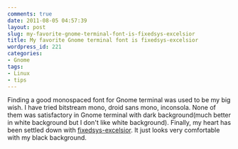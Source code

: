 ```yaml
---
comments: true
date: 2011-08-05 04:57:39
layout: post
slug: my-favorite-gnome-terminal-font-is-fixedsys-excelsior
title: My favorite Gnome terminal font is fixedsys-excelsior
wordpress_id: 221
categories:
- Gnome
tags:
- Linux
- tips
---
```


Finding a good monospaced font for Gnome terminal was used to be my big wish. I have tried bitstream
mono, droid sans mono, inconsola. None of them was satisfactory in Gnome terminal with dark
background(much better in white background but I don't like white background). Finally, my heart has
been settled down with [fixedsys-excelsior](http://www.fixedsysexcelsior.com/). It just looks very
comfortable with my black background.
